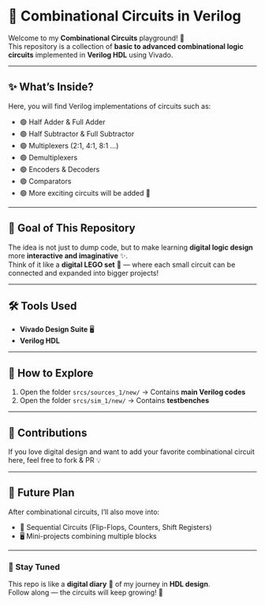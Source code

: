 # 🔗 Combinational Circuits in Verilog  

Welcome to my **Combinational Circuits** playground! 🎉  
This repository is a collection of **basic to advanced combinational logic circuits** implemented in **Verilog HDL** using Vivado.  

---

## ✨ What’s Inside?
Here, you will find Verilog implementations of circuits such as:  
- 🟢 Half Adder & Full Adder  
- 🟢 Half Subtractor & Full Subtractor  
- 🟢 Multiplexers (2:1, 4:1, 8:1 …)  
- 🟢 Demultiplexers  
- 🟢 Encoders & Decoders  
- 🟢 Comparators  
- 🟢 More exciting circuits will be added 🚀  

---

## 🎯 Goal of This Repository
The idea is not just to dump code, but to make learning **digital logic design** more **interactive and imaginative** ✨.  
Think of it like a **digital LEGO set** 🧩 — where each small circuit can be connected and expanded into bigger projects!  

---

## 🛠 Tools Used
- **Vivado Design Suite** 🖥️  
- **Verilog HDL**  

---

## 📂 How to Explore
1. Open the folder `srcs/sources_1/new/` → Contains **main Verilog codes**  
2. Open the folder `srcs/sim_1/new/` → Contains **testbenches**  

---

## 🤝 Contributions
If you love digital design and want to add your favorite combinational circuit here, feel free to fork & PR 💡  

---

## 🌟 Future Plan
After combinational circuits, I’ll also move into:  
- 🔄 Sequential Circuits (Flip-Flops, Counters, Shift Registers)  
- 🖥️ Mini-projects combining multiple blocks  

---

### 📌 Stay Tuned
This repo is like a **digital diary** 📖 of my journey in **HDL design**.  
Follow along — the circuits will keep growing! 🌱
